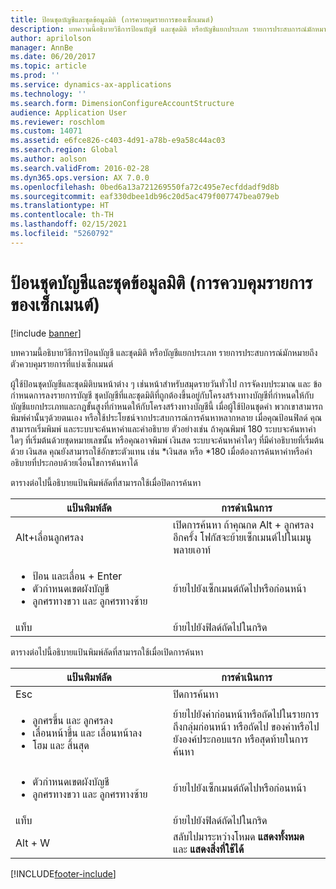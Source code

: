 ```yaml
---
title: ป้อนชุดบัญชีและชุดข้อมูลมิติ (การควบคุมรายการของเซ็กเมนต์)
description: บทความนี้อธิบายวิธีการป้อนบัญชี และชุดมิติ หรือบัญชีแยกประเภท รายการประสบการณ์มักหมายถึงตัวควบคุมรายการที่แบ่งเซ็กเมนต์
author: aprilolson
manager: AnnBe
ms.date: 06/20/2017
ms.topic: article
ms.prod: ''
ms.service: dynamics-ax-applications
ms.technology: ''
ms.search.form: DimensionConfigureAccountStructure
audience: Application User
ms.reviewer: roschlom
ms.custom: 14071
ms.assetid: e6fce826-c403-4d91-a78b-e9a58c44ac03
ms.search.region: Global
ms.author: aolson
ms.search.validFrom: 2016-02-28
ms.dyn365.ops.version: AX 7.0.0
ms.openlocfilehash: 0bed6a13a721269550fa72c495e7ecfddadf9d8b
ms.sourcegitcommit: eaf330dbee1db96c20d5ac479f007747bea079eb
ms.translationtype: HT
ms.contentlocale: th-TH
ms.lasthandoff: 02/15/2021
ms.locfileid: "5260792"
---
```

# <a name="enter-account-and-dimension-combinations-segmented-entry-control"></a>ป้อนชุดบัญชีและชุดข้อมูลมิติ (การควบคุมรายการของเซ็กเมนต์)

[!include [banner](../includes/banner.md)]

บทความนี้อธิบายวิธีการป้อนบัญชี และชุดมิติ หรือบัญชีแยกประเภท รายการประสบการณ์มักหมายถึงตัวควบคุมรายการที่แบ่งเซ็กเมนต์

ผู้ใช้ป้อนชุดบัญชีและชุดมิติบนหน้าต่าง ๆ เช่นหน้าสำหรับสมุดรายวันทั่วไป การจัดงบประมาณ และ ข้อกำหนดการลงรายการบัญชี ชุดบัญชีที่และชุดมิติที่ถูกต้องขึ้นอยู่กับโครงสร้างทางบัญชีที่กำหนดให้กับบัญชีแยกประเภทและกฎขั้นสูงที่กำหนดให้กับโครงสร้างทางบัญชีนี้ เมื่อผู้ใช้ป้อนชุดคำ พวกเขาสามารถพิมพ์ค่านั้นๆด้วยตนเอง หรือใช้ประโยชน์จากประสบการณ์การค้นหาหลากหลาย เมื่อคุณป้อนฟิลด์ คุณสามารถเริ่มพิมพ์ และระบบจะค้นหาค่าและคำอธิบาย ตัวอย่างเช่น ถ้าคุณพิมพ์ 180 ระบบจะค้นหาค่าใดๆ ที่เริ่มต้นด้วยชุดหมายเลขนั้น หรือคุณอาจพิมพ์ เงินสด ระบบจะค้นหาค่าใดๆ ที่มีคำอธิบายที่เริ่มต้นด้วย เงินสด คุณยังสามารถใช้อักขระตัวแทน เช่น \*เงินสด หรือ \*180 เมื่อต้องการค้นหาค่าหรือคำอธิบายที่ประกอบด้วยเงื่อนไขการค้นหาได้ 

ตารางต่อไปนี้อธิบายแป้นพิมพ์ลัดที่สามารถใช้เมื่อปิดการค้นหา

<table>
<colgroup>
<col width="50%" />
<col width="50%" />
</colgroup>
<thead>
<tr class="header">
<th>แป้นพิมพ์ลัด</th>
<th>การดำเนินการ</th>
</tr>
</thead>
<tbody>
<tr class="odd">
<td>Alt+เลื่อนลูกศรลง</td>
<td>เปิดการค้นหา ถ้าคุณกด Alt + ลูกศรลงอีกครั้ง โฟกัสจะย้ายเซ็กเมนต์ไปในเมนูพลายเอาท์</td>
</tr>
<tr class="even">
<td><ul>
<li>ป้อน และเลื่อน + Enter</li>
<li>ตัวกำหนดเขตผังบัญชี</li>
<li>ลูกศรทางขวา และ ลูกศรทางซ้าย</li>
</ul></td>
<td>ย้ายไปยังเซ็กเมนต์ถัดไปหรือก่อนหน้า</td>
</tr>
<tr class="odd">
<td>แท็บ</td>
<td>ย้ายไปยังฟิลด์ถัดไปในกริด</td>
</tr>
</tbody>
</table>

ตารางต่อไปนี้อธิบายแป้นพิมพ์ลัดที่สามารถใช้เมื่อเปิดการค้นหา

<table>
<colgroup>
<col width="50%" />
<col width="50%" />
</colgroup>
<thead>
<tr class="header">
<th>แป้นพิมพ์ลัด</th>
<th>การดำเนินการ</th>
</tr>
</thead>
<tbody>
<tr class="odd">
<td>Esc</td>
<td>ปิดการค้นหา</td>
</tr>
<tr class="even">
<td><ul>
<li>ลูกศรขึ้น และ ลูกศรลง</li>
<li>เลื่อนหน้าขึ้น และ เลื่อนหน้าลง</li>
<li>โฮม และ สิ้นสุด</li>
</ul></td>
<td>ย้ายไปยังค่าก่อนหน้าหรือถัดไปในรายการ ถึงกลุ่มก่อนหน้า หรือถัดไป ของค่าหรือไปยังองค์ประกอบแรก หรือสุดท้ายในการค้นหา</td>
</tr>
<tr class="odd">
<td><ul>
<li>ตัวกำหนดเขตผังบัญชี</li>
<li>ลูกศรทางขวา และ ลูกศรทางซ้าย</li>
</ul></td>
<td>ย้ายไปยังเซ็กเมนต์ถัดไปหรือก่อนหน้า</td>
</tr>
<tr class="even">
<td>แท็บ</td>
<td>ย้ายไปยังฟิลด์ถัดไปในกริด</td>
</tr>
<tr class="odd">
<td>Alt + W</td>
<td>สลับไปมาระหว่างโหมด <strong>แสดงทั้งหมด</strong> และ <strong>แสดงสิ่งที่ใช้ได้</strong></td>
</tr>
</tbody>
</table>







[!INCLUDE[footer-include](../../includes/footer-banner.md)]